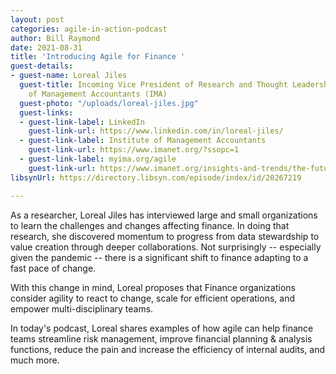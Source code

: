 ```yaml
---
layout: post
categories: agile-in-action-podcast
author: Bill Raymond
date: 2021-08-31
title: 'Introducing Agile for Finance '
guest-details:
- guest-name: Loreal Jiles
  guest-title: Incoming Vice President of Research and Thought Leadership, the Institute
    of Management Accountants (IMA)
  guest-photo: "/uploads/loreal-jiles.jpg"
  guest-links:
  - guest-link-label: LinkedIn
    guest-link-url: https://www.linkedin.com/in/loreal-jiles/
  - guest-link-label: Institute of Management Accountants
    guest-link-url: https://www.imanet.org/?ssopc=1
  - guest-link-label: myima.org/agile
    guest-link-url: https://www.imanet.org/insights-and-trends/the-future-of-management-accounting/an-agile-approach-to-finance-transformation?ssopc=1
libsynUrl: https://directory.libsyn.com/episode/index/id/20267219

---
```

As a researcher, Loreal Jiles has interviewed large and small organizations to learn the challenges and changes affecting finance. In doing that research, she discovered momentum to progress from data stewardship to value creation through deeper collaborations. Not surprisingly -- especially given the pandemic -- there is a significant shift to finance adapting to a fast pace of change.  
   
 With this change in mind, Loreal proposes that Finance organizations consider agility to react to change, scale for efficient operations, and empower multi-disciplinary teams.  
   
 In today's podcast, Loreal shares examples of how agile can help finance teams streamline risk management, improve financial planning & analysis functions, reduce the pain and increase the efficiency of internal audits, and much more.